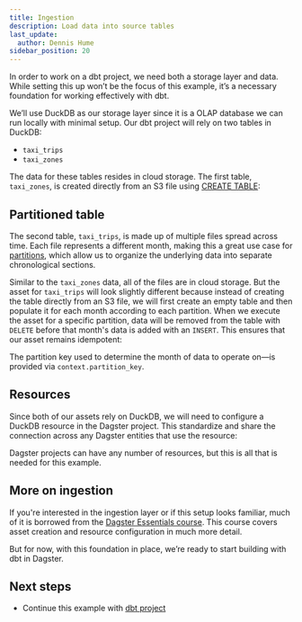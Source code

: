 ```yaml
---
title: Ingestion
description: Load data into source tables
last_update:
  author: Dennis Hume
sidebar_position: 20
---
```


In order to work on a dbt project, we need both a storage layer and data. While setting this up won’t be the focus of this example, it’s a necessary foundation for working effectively with dbt.

We’ll use DuckDB as our storage layer since it is a OLAP database we can run locally with minimal setup. Our dbt project will rely on two tables in DuckDB:

- `taxi_trips`
- `taxi_zones`

The data for these tables resides in cloud storage. The first table, `taxi_zones`, is created directly from an S3 file using [CREATE TABLE](https://duckdb.org/docs/stable/sql/statements/create_table.html):

<CodeExample
  path="docs_projects/project_dbt/src/project_dbt/defs/assets/trips.py"
  language="python"
  startAfter="start_taxi_zones"
  endBefore="end_taxi_zones"
  title="src/project_dbt/defs/assets/trips.py"
/>

## Partitioned table

The second table, `taxi_trips`, is made up of multiple files spread across time. Each file represents a different month, making this a great use case for [partitions](/guides/build/partitions-and-backfills), which allow us to organize the underlying data into separate chronological sections.

Similar to the `taxi_zones` data, all of the files are in cloud storage. But the asset for `taxi_trips` will look slightly different because instead of creating the table directly from an S3 file, we will first create an empty table and then populate it for each month according to each partition. When we execute the asset for a specific partition, data will be removed from the table with `DELETE` before that month's data is added with an `INSERT`. This ensures that our asset remains idempotent:

<CodeExample
  path="docs_projects/project_dbt/src/project_dbt/defs/assets/trips.py"
  language="python"
  startAfter="start_taxi_trips"
  endBefore="end_taxi_trips"
  title="src/project_dbt/defs/assets/trips.py"
/>

The partition key used to determine the month of data to operate on—is provided via `context.partition_key`.

## Resources

Since both of our assets rely on DuckDB, we will need to configure a DuckDB resource in the Dagster project. This standardize and share the connection across any Dagster entities that use the resource:

<CodeExample
  path="docs_projects/project_dbt/src/project_dbt/defs/resources.py"
  language="python"
  title="src/project_dbt/defs/resources.py"
/>

Dagster projects can have any number of resources, but this is all that is needed for this example.

## More on ingestion

If you're interested in the ingestion layer or if this setup looks familiar, much of it is borrowed from the [Dagster Essentials course](https://courses.dagster.io/courses/dagster-essentials). This course covers asset creation and resource configuration in much more detail.

But for now, with this foundation in place, we’re ready to start building with dbt in Dagster.

## Next steps

- Continue this example with [dbt project](/examples/dbt/dbt-project)
